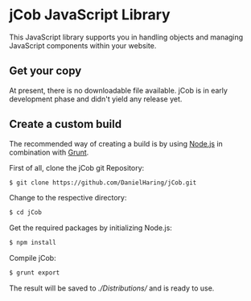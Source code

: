 jCob JavaScript Library
=======================

This JavaScript library supports you in handling objects and managing JavaScript 
components within your website.


Get your copy
-------------

At present, there is no downloadable file available. jCob is in early development 
phase and didn't yield any release yet.


Create a custom build
---------------------

The recommended way of creating a build is by using [Node.js](https://nodejs.org/) in 
combination with [Grunt](http://gruntjs.com/).

First of all, clone the jCob git Repository:

```bash
$ git clone https://github.com/DanielHaring/jCob.git
```

Change to the respective directory:

```bash
$ cd jCob
```

Get the required packages by initializing Node.js:

```bash
$ npm install
```

Compile jCob:

```bash
$ grunt export
```

The result will be saved to *./Distributions/* and is ready to use.